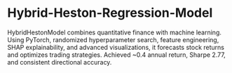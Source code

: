 # Hybrid-Heston-Regression-Model
HybridHestonModel combines quantitative finance with machine learning. Using PyTorch, randomized hyperparameter search, feature engineering, SHAP explainability, and advanced visualizations, it forecasts stock returns and optimizes trading strategies. Achieved ~0.4 annual return, Sharpe 2.77, and consistent directional accuracy.
